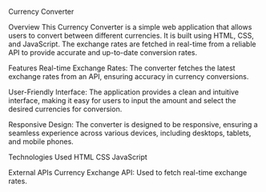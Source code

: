 Currency Converter

Overview
This Currency Converter is a simple web application that allows users to convert between different currencies. It is built using HTML, CSS, and JavaScript. The exchange rates are fetched in real-time from a reliable API to provide accurate and up-to-date conversion rates.

Features
Real-time Exchange Rates: The converter fetches the latest exchange rates from an API, ensuring accuracy in currency conversions.

User-Friendly Interface: The application provides a clean and intuitive interface, making it easy for users to input the amount and select the desired currencies for conversion.

Responsive Design: The converter is designed to be responsive, ensuring a seamless experience across various devices, including desktops, tablets, and mobile phones.

Technologies Used
HTML
CSS
JavaScript



External APIs
Currency Exchange API: Used to fetch real-time exchange rates.